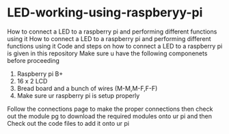 # LED-working-using-raspberyy-pi
How to connect a LED to a raspberry pi and performing different functions using it 
How to connect a LED to a raspberry pi and performing different functions using it 
Code and steps on how to connect a LED to a raspberry pi is given in this repository 
Make sure u have the following componenets before proceeding
1) Raspberry pi B+
2) 16 x 2 LCD
3) Bread board and a bunch of wires (M-M,M-F,F-F)
4) Make sure ur raspberry pi is setup properly

Follow the connections page to make the proper connections then check out the module pg to download the required modules onto ur pi and then 
Check out the code files to add it onto ur pi 
